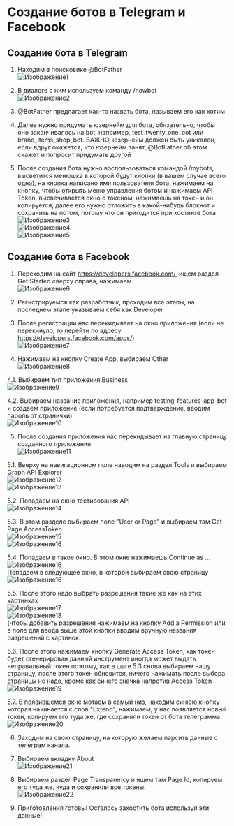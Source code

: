 # Создание ботов в Telegram и Facebook

## Создание бота в Telegram

1. Находим в поисковике @BotFather  
   ![Изображение1](imgs/img1.PNG)

2. В диалоге с ним используем команду /newbot  
   ![Изображение2](imgs/img2.PNG)

3. @BotFather предлагает как-то назвать бота, называем его как хотим

4. Далее нужно придумать юзернейм для бота, обязательно, чтобы оно заканчивалось на bot, например, test_twenty_one_bot или brand_items_shop_bot. ВАЖНО, юзернейм должен быть уникален, если вдруг окажется, что юзернейм занят, @BotFather об этом скажет и попросит придумать другой

5. После создания бота нужно воспользоваться командой /mybots, высветится менюшка в которой будут кнопки (в вашем случае всего одна), на кнопка написано имя пользователя бота, нажимаем на кнопку, чтобы открыть меню управления ботом и нажимаем API Token, высвечивается окно с токеном, нажимаешь на токен и он копируется, далее его нужно отложить в какой-нибудь блокнот и сохранить на потом, потому что он пригодится при хостинге бота  
   ![Изображение3](imgs/img3.PNG)  
   ![Изображение4](imgs/img4.PNG)  
   ![Изображение5](imgs/img5.PNG)  

## Создание бота в Facebook

1. Переходим на сайт https://developers.facebook.com/, ищем раздел Get Started сверху справа, нажимаем  
   ![Изображение6](imgs/img6.PNG)

2. Регистрируемся как разработчик, проходим все этапы, на последнем этапе указываем себя как Developer  

3. После регистрации нас перекидывает на окно приложения (если не перекинуло, то перейти по адресу https://developers.facebook.com/apps/)  
   ![Изображение7](imgs/img7.PNG)

4. Нажимаем на кнопку Create App, выбираем Other  
   ![Изображение8](imgs/img8.PNG)

4.1. Выбираем тип приложения Business  
   ![Изображение9](imgs/img9.PNG)

4.2. Выбираем название приложения, например testing-features-app-bot и создаём приложение (если потребуется подтверждение, вводим пароль от странички)  
   ![Изображение10](imgs/img10.PNG)

5. После создания приложения нас перекидывает на главную страницу созданного приложения  
   ![Изображение11](imgs/img11.PNG)

5.1. Вверху на навигационном поле наводим на раздел Tools и выбираем Graph API Explorer  
   ![Изображение12](imgs/img12.PNG)  
   ![Изображение13](imgs/img13.PNG)

5.2. Попадаем на окно тестирования API  
   ![Изображение14](imgs/img14.PNG)

5.3. В этом разделе выбираем поле "User or Page" и выбираем там Get Page AccessToken  
   ![Изображение15](imgs/img15.PNG)  
   ![Изображение16](imgs/img16.PNG)

5.4. Попадаем в такое окно. В этом окне нажимаешь Continue as ... 
   ![Изображение16](imgs/img18.PNG)  
   Попадаем в следующее окно, в которой выбираем свою страницу  
   ![Изображение16](imgs/img19.PNG)  

5.5. После этого надо выбрать разрешения такие же как на этих картинках  
   ![Изображение17](imgs/extraimg1.PNG)  
   ![Изображение18](imgs/extraimg2.PNG)  
   (чтобы добавить разрешения нажимаем на кнопку Add a Permission или в поле для ввода выше этой кнопки вводим вручную названия разрешений с картинок.

5.6. После этого нажимаем кнопку Generate Access Token, как токен будет сгенерирован данный инструмент иногда может выдать неправильный токен поэтому, как в шаге 5.3 снова выбираем нашу страницу, после этого токен обновится, ничего нажимать после выбора страницы не надо, кроме как синего значка напротив Access Token  
   ![Изображение19](imgs/img20.PNG)

5.7. В появившемся окне мотаем в самый низ, находим синюю кнопку которая начинается с слов "Extend", нажимаем, у нас появляется новый токен, копируем его туда же, где сохраняли токен от бота телеграмма  
   ![Изображение20](imgs/img21.PNG)

6. Заходим на свою страницу, на которую желаем парсить данные с телеграм канала.

7. Выбираем вкладку About  
   ![Изображение21](imgs/img22.PNG)

8. Выбираем раздел Page Transparency и ищем там Page Id, копируем его туда же, куда и сохранили все токены.  
   ![Изображение22](imgs/img23.PNG)

9. Приготовления готовы! Осталось захостить бота используя эти данные!

